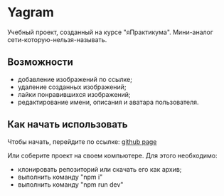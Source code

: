# Yagram
Учебный проект, созданный на курсе "яПрактикума". 
Мини-аналог сети-которую-нельзя-называть.

## Возможности
+ добавление изображений по ссылке;
+ удаление созданных изображений;
+ лайки понравившихся изображений;
+ редактирование имени, описания и аватара пользователя.

## Как начать использовать
Чтобы начать, перейдите по ссылке: [github page](https://inzhevatkinaav.github.io/mesto-project-ff/)

Или соберите проект на своем компьютере. Для этого необходимо:
- клонировать репозиторий или скачать его как архив;
- выполнить команду "npm i"
- выполнить команду "npm run dev"
